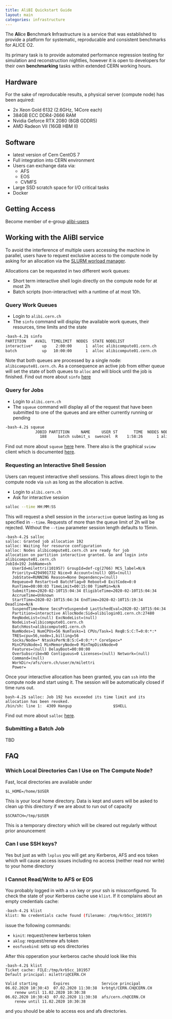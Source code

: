 ```yaml
---
title: AliBI Quickstart Guide 
layout: main
categories: infrastructure
---
```



The **Ali**ce **B**enchmark **I**nfrastructure is a service that was established to provide a platform for systematic, reproducable and consistent benchmarks for ALICE O2.

Its primary task is to provide automated performance regression testing for simulation and reconstruction nightlies, however it is open to developers for their own **benchmarking** tasks within extended CERN working hours.

## Hardware
For the sake of reproducable results, a physical server (compute node) has been aquired:
* 2x Xeon Gold 6132 (2.6GHz, 14Core each)
* 384GB ECC DDR4-2666 RAM
* Nvidia Geforce RTX 2080 (8GB GDDR5)
* AMD Radeon VII (16GB HBM II)

## Software
* latest version of Cern CentOS 7
* Full integration into CERN environment
* Users can exchange data via:
    * AFS
    * EOS
    * CVMFS
* Large SSD scratch space for I/O critical tasks
* Docker 

## Getting Access
Become member of e-group [alibi-users](https://e-groups.cern.ch/)

## Working with the AliBI service
To avoid the interference of multiple users accessing the machine in parallel, users have to request exclusive access to the compute node by asking for an allocation via the [SLURM worload manager](https://slurm.schedmd.com/).

Allocations can be requested in two different work queues:
* Short term interactive shell login directly on the compute node for at most 2h
* Batch scripts (non-interactive) with a runtime of at most 10h.

### Query Work Queues
* Login to `alibi.cern.ch`
* The `sinfo` command will display the available work queues, their resources, time limits and the state 
```bash
-bash-4.2$ sinfo
PARTITION    AVAIL  TIMELIMIT  NODES  STATE NODELIST
interactive*    up    2:00:00      1  alloc alibicompute01.cern.ch
batch           up   10:00:00      1  alloc alibicompute01.cern.ch
```
Note that both queues are processed by a single node: `alibicompute01.cern.ch`. As a consequence an active job from either queue will set the state of both queues to `alloc` and will block until the job is finished.
Find out more about `sinfo` [here](https://slurm.schedmd.com/sinfo.html)

### Query for Jobs
* Login to `alibi.cern.ch`
* The `squeue` command will display all of the request that have been submitted to one of the queues and are either currently running or pending
```bash
-bash-4.2$ squeue 
             JOBID PARTITION     NAME     USER ST       TIME  NODES NODELIST(REASON)
               188     batch submit_s  swenzel  R    1:58:26      1 alibicompute01.cern.ch

```
Find out more about `squeue` [here](https://slurm.schedmd.com/squeue.html) here. There also is the graphical `sview` client which is documented [here](https://slurm.schedmd.com/sview.html).

### Requesting an Interactive Shell Session
Users can request interactive shell sessions. This allows direct login to the compute node via `ssh` as long as the allocation is active. 
* Login to `alibi.cern.ch`
* Ask for interactive session
```bash
salloc --time HH:MM:SS
```
This will request a shell session in the `interactive` queue lasting as long as specified in `--time`. Requests of more than the queue limit of 2h will be rejected. Without the `--time` parameter session length defaults to 15min.

```
-bash-4.2$ salloc 
salloc: Granted job allocation 192
salloc: Waiting for resource configuration
salloc: Nodes alibicompute01.cern.ch are ready for job
allocation on partition interactive granted. Go and login into alibicompute01.cern.ch
JobId=192 JobName=sh
   UserId=milettri(101957) GroupId=def-cg(2766) MCS_label=N/A
   Priority=4294901732 Nice=0 Account=(null) QOS=(null)
   JobState=RUNNING Reason=None Dependency=(null)
   Requeue=0 Restarts=0 BatchFlag=0 Reboot=0 ExitCode=0:0
   RunTime=00:00:03 TimeLimit=00:15:00 TimeMin=N/A
   SubmitTime=2020-02-10T15:04:34 EligibleTime=2020-02-10T15:04:34
   AccrueTime=Unknown
   StartTime=2020-02-10T15:04:34 EndTime=2020-02-10T15:19:34 Deadline=N/A
   SuspendTime=None SecsPreSuspend=0 LastSchedEval=2020-02-10T15:04:34
   Partition=interactive AllocNode:Sid=alibilogin01.cern.ch:27480
   ReqNodeList=(null) ExcNodeList=(null)
   NodeList=alibicompute01.cern.ch
   BatchHost=alibicompute01.cern.ch
   NumNodes=1 NumCPUs=56 NumTasks=1 CPUs/Task=1 ReqB:S:C:T=0:0:*:*
   TRES=cpu=56,node=1,billing=56
   Socks/Node=* NtasksPerN:B:S:C=0:0:*:* CoreSpec=*
   MinCPUsNode=1 MinMemoryNode=0 MinTmpDiskNode=0
   Features=(null) DelayBoot=00:00:00
   OverSubscribe=NO Contiguous=0 Licenses=(null) Network=(null)
   Command=(null)
   WorkDir=/afs/cern.ch/user/m/milettri
   Power=
```

Once your interactive allocation has been granted, you can `ssh` into the compute node and start using it. The session will be automatically closed if time runs out.
```
bash-4.2$ salloc: Job 192 has exceeded its time limit and its allocation has been revoked.
/bin/sh: line 1:  4309 Hangup                  $SHELL
```

Find out more about `salloc` [here](https://slurm.schedmd.com/salloc.html).

### Submitting a Batch Job
TBD

## FAQ

### Which Local Directories Can I Use on The  Compute Node?
Fast, local directories are available under
```
$L_HOME=/home/$USER
```
This is your local home directory. Data is kept and users will be asked to clean up this directory if we are about to run out of capacity
```
$SCRATCH=/tmp/$USER
```
This is a temporary directory which will be cleared out regularly without prior anouncement

### Can I use SSH keys?
Yes but just as with `lxplus` you will get any Kerberos, AFS and eos token which will cause access issues including no access (neither read nor write) to your home directory

### I Cannot Read/Write to AFS or EOS
You probably logged in with a `ssh` key or your ssh is missconfigured. 
To check the state of your Kerberos cache use `klist`. If it complains about an empty credentials cache:
```bash
-bash-4.2$ klist
klist: No credentials cache found (filename: /tmp/krb5cc_101957)
```

issue the following commands:
* `kinit`: request/renew kerberos token
* `aklog`: request/renew afs token
* `eosfusebind`: sets up eos directories

After this opperation your kerberos cache should look like this 
```
-bash-4.2$ klist
Ticket cache: FILE:/tmp/krb5cc_101957
Default principal: milettri@CERN.CH

Valid starting       Expires              Service principal
06.02.2020 10:30:43  07.02.2020 11:30:38  krbtgt/CERN.CH@CERN.CH
	renew until 11.02.2020 10:30:38
06.02.2020 10:30:43  07.02.2020 11:30:38  afs/cern.ch@CERN.CH
	renew until 11.02.2020 10:30:38
```
and you should be able to access eos and afs directories.

